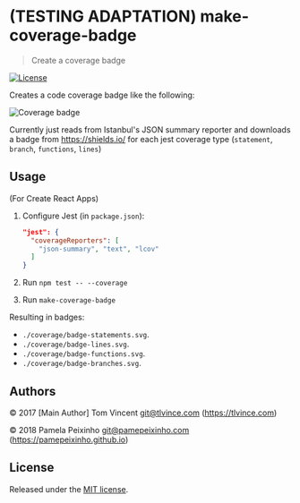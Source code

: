 # (TESTING ADAPTATION) make-coverage-badge

> Create a coverage badge

[![License][license-image]][license-url]

[license-url]: https://opensource.org/licenses/MIT
[license-image]: https://img.shields.io/npm/l/make-coverage-badge.svg


Creates a code coverage badge like the following:

![Coverage badge][coverage-badge]

[coverage-badge]: https://img.shields.io/badge/Coverage-100%25-brightgreen.svg

Currently just reads from Istanbul's JSON summary reporter and downloads a badge from https://shields.io/ for each jest coverage type (`statement`, `branch`, `functions`, `lines`)


## Usage

(For Create React Apps)

1. Configure Jest (in `package.json`):

    ```json
    "jest": {
      "coverageReporters": [
        "json-summary", "text", "lcov"
      ]
    }
    ```

2. Run `npm test -- --coverage`
3. Run `make-coverage-badge`

Resulting in badges:
- `./coverage/badge-statements.svg`.
- `./coverage/badge-lines.svg`.
- `./coverage/badge-functions.svg`.
- `./coverage/badge-branches.svg`.

## Authors

© 2017 [Main Author] Tom Vincent <git@tlvince.com> (https://tlvince.com) 

© 2018 Pamela Peixinho <git@pamepeixinho.com> (https://pamepeixinho.github.io)

## License

Released under the [MIT license](http://tlvince.mit-license.org).
